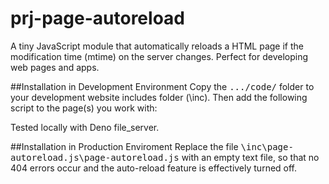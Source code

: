 # prj-page-autoreload
A tiny JavaScript module that automatically reloads a HTML page if the modification time (mtime) on the server changes. Perfect for developing web pages and apps.

##Installation in Development Environment
Copy the <tt>.../code/</tt> folder to your development website includes folder (\inc\). Then add the following script to the page(s) you work with:
<script type="module" href="\inc\page-autoreload.js\page-autoreload.js"></script>
Tested locally with Deno file_server.

##Installation in Production Enviroment
Replace the file <tt>\inc\page-autoreload.js\page-autoreload.js</tt> with an empty text file, so that no 404 errors occur and the auto-reload feature is effectively turned off.